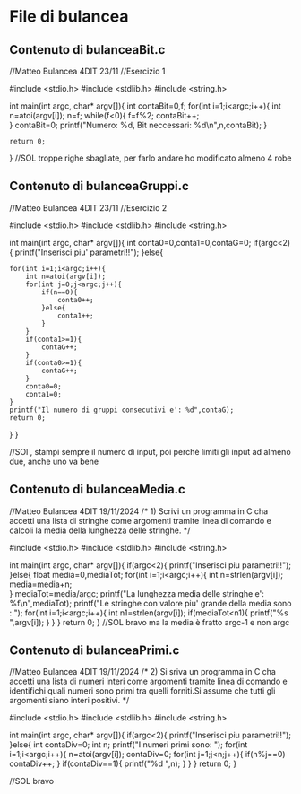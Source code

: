 # File di bulancea

## Contenuto di bulanceaBit.c

//Matteo Bulancea 4DIT 23/11
//Esercizio 1

#include <stdio.h>
#include <stdlib.h>
#include <string.h>

int main(int argc, char* argv[]){
	int contaBit=0,f;
	for(int i=1;i<argc;i++){
		int n=atoi(argv[i]);
		n=f;
		while(f<0){
			f=f%2;
			contaBit++;		
	}
	contaBit=0;
	printf("Numero: %d, Bit  neccessari: %d\n",n,contaBit);
	}
	
	return 0;
}
//SOL troppe righe sbagliate, per farlo andare ho modificato almeno 4 robe
## Contenuto di bulanceaGruppi.c

//Matteo Bulancea 4DIT 23/11
//Esercizio 2

#include <stdio.h>
#include <stdlib.h>
#include <string.h>

int main(int argc, char* argv[]){
	int conta0=0,conta1=0,contaG=0;
	if(argc<2){
		printf("Inserisci piu' parametri!!");
	}else{
	
	for(int i=1;i<argc;i++){
		int n=atoi(argv[i]);
		for(int j=0;j<argc;j++){
			if(n==0){
				conta0++;
			}else{
				conta1++;
			}
		}
		if(conta1>=1){
			contaG++;
		}
		if(conta0>=1){
			contaG++;
		}
		conta0=0;
		conta1=0;
	}
	printf("Il numero di gruppi consecutivi e': %d",contaG);
	return 0;
}
}

//SOl , stampi sempre il numero di input, poi perchè limiti gli input ad almeno due, anche uno va bene	



## Contenuto di bulanceaMedia.c

//Matteo Bulancea 4DIT 19/11/2024
/* 1) Scrivi un programma in C cha accetti una lista di stringhe come argomenti 
 tramite linea di comando e calcoli la media della lunghezza delle stringhe.
*/

#include <stdio.h>
#include <stdlib.h>
#include <string.h>

int main(int argc, char* argv[]){
	if(argc<2){
		printf("Inserisci piu parametri!!");
	}else{
		float media=0,mediaTot;
		for(int i=1;i<argc;i++){
			int n=strlen(argv[i]);
			media=media+n;	
		}
		mediaTot=media/argc;
		printf("La lunghezza media delle stringhe e': %f\n",mediaTot);
		printf("Le stringhe con valore piu' grande della media sono : ");
		for(int i=1;i<argc;i++){
			int n1=strlen(argv[i]);
				if(mediaTot<n1){
					printf("%s ",argv[i]);
				}
	}
}
	return 0;
}
//SOL bravo ma la media è fratto argc-1 e non argc
## Contenuto di bulanceaPrimi.c

//Matteo Bulancea 4DIT 19/11/2024
/* 2) Si sriva un programma in C cha accetti una lista di numeri interi come argomenti tramite 
 linea di comando e identifichi quali numeri sono primi tra quelli forniti.Si assume che tutti gli argomenti siano interi positivi.
*/

#include <stdio.h>
#include <stdlib.h>
#include <string.h>

int main(int argc, char* argv[]){
	if(argc<2){
		printf("Inserisci piu parametri!!");
	}else{
		int contaDiv=0;
		int n;
		printf("I numeri primi sono: ");
		for(int i=1;i<argc;i++){
			n=atoi(argv[i]);
			contaDiv=0;
			for(int j=1;j<n;j++){
				if(n%j==0)
					contaDiv++;
			}
			if(contaDiv==1){
				printf("%d ",n);
			}
		}
	}
	return 0;
}

//SOL bravo
